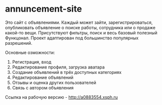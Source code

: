 # annuncement-site
Это сайт с объявлениями. Каждый может зайти, зарегистрироваться, опубликовать объявление о поиске работы, сотрудника или о продаже какой-то вещи. 
Присутствуют фильтры, поиск и весь базовый полезный Функцонал. 
Проект адаптирован под большинство популярных разрешений.

Основные озможности: 
1. Регистрация, вход
2. Редактирование профиля, загрузка аватара
3. Создание объявлений в трёх доступных категориях
4. Редактирование объявлений
5. Отзывы и оценка других пользователей
6. Связь с автором объявления


Ссылка на рабочую версию - http://a0883554.xsph.ru
